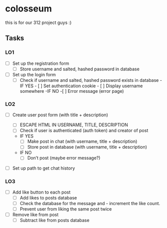 # colosseum
this is for our 312 project guys :)

## Tasks
### LO1
- [ ] Set up the registration form
    - [ ] Store username and salted, hashed password in database
- [ ] Set up the login form
    - [ ] Check if username and salted, hashed password exists in database
        -IF YES
            - [ ] Set authentication cookie
            - [ ] Display username somewhere
        -IF NO
            -[ ] Error message (error page)

### LO2
- [ ] Create user post form (with title + description)
    - [ ] ESCAPE HTML IN USERNAME, TITLE, DESCRIPTION
    - [ ] Check if user is authenticated (auth token) and creator of post
    - IF YES
        - [ ] Make post in chat (with username, title + description)
        - [ ] Store post in database (with username, title + description)
    - IF NO
        - [ ] Don’t post (maybe error message?)
- [ ] Set up path to get chat history


### LO3
- [ ] Add like button to each post
    - [ ] Add likes to posts database
    - [ ] Check the database for the message and - increment the like count. 
    - [ ] Prevent user from liking the same post twice
- [ ] Remove like from post
    - [ ] Subtract like from posts database